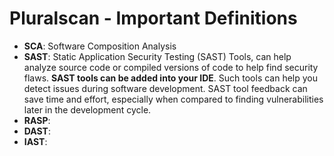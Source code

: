 # Pluralscan - Important Definitions

- **SCA**: Software Composition Analysis
- **SAST**: Static Application Security Testing (SAST) Tools, can help analyze source code or compiled versions of code to help find security flaws. **SAST tools can be added into your IDE**. Such tools can help you detect issues during software development. SAST tool feedback can save time and effort, especially when compared to finding vulnerabilities later in the development cycle.
- **RASP**: 
- **DAST**:
- **IAST**: